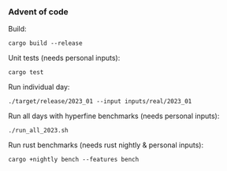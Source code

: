 ### Advent of code

Build:
```
cargo build --release
```

Unit tests (needs personal inputs):
```
cargo test
```

Run individual day:
```
./target/release/2023_01 --input inputs/real/2023_01
```

Run all days with hyperfine benchmarks (needs personal inputs):
```
./run_all_2023.sh
```

Run rust benchmarks (needs rust nightly & personal inputs):
```
cargo +nightly bench --features bench
```
